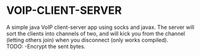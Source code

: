 # VOIP-CLIENT-SERVER
A simple java VoIP client-server app using socks and javax.
The server will sort the clients into channels of two, and will kick you from the channel (letting others join) when you disconnect (only works compiled).
<br>
TODO:
  -Encrypt the sent bytes.
